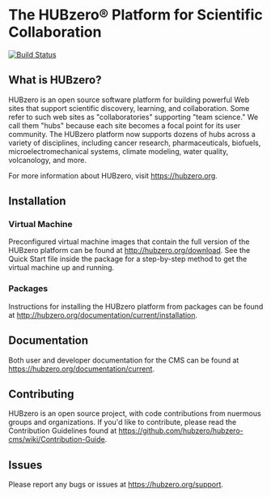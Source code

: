 # The HUBzero® Platform for Scientific Collaboration
[![Build Status](https://travis-ci.org/hubzero/hubzero-cms.svg?branch=master)](https://travis-ci.org/hubzero/hubzero-cms)

## What is HUBzero?

HUBzero is an open source software platform for building powerful Web sites that support scientific discovery, learning, and collaboration. Some refer to such web sites as "collaboratories" supporting "team science." We call them "hubs" because each site becomes a focal point for its user community. The HUBzero platform now supports dozens of hubs across a variety of disciplines, including cancer research, pharmaceuticals, biofuels, microelectromechanical systems, climate modeling, water quality, volcanology, and more.

For more information about HUBzero, visit https://hubzero.org.

## Installation

### Virtual Machine

Preconfigured virtual machine images that contain the full version of the HUBzero platform can be found at http://hubzero.org/download. See the Quick Start file inside the package for a step-by-step method to get the virtual machine up and running.

### Packages

Instructions for installing the HUBzero platform from packages can be found at http://hubzero.org/documentation/current/installation.

## Documentation

Both user and developer documentation for the CMS can be found at https://hubzero.org/documentation/current.

## Contributing

HUBzero is an open source project, with code contributions from nuermous groups and organizations. If you'd like to contribute, please read the Contribution Guidelines found at https://github.com/hubzero/hubzero-cms/wiki/Contribution-Guide.

## Issues

Please report any bugs or issues at https://hubzero.org/support.

